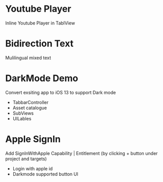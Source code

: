 # Youtube Player
Inline Youtube Player in TablView

# Bidirection Text
Mulilingual mixed text

# DarkMode Demo
Convert exsiting app to iOS 13 to support Dark mode
- TabbarController
- Asset catalogue
- SubViews
- UILables

# Apple SignIn
Add SignInWithApple Capability | Entitlement (by clicking + button under project and targets)
- Login with apple id
- Darkmode supported button UI
